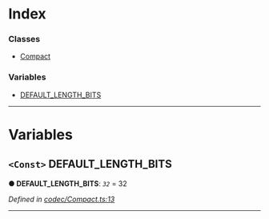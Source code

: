 

# Index

### Classes

* [Compact](../classes/_codec_compact_.compact.md)

### Variables

* [DEFAULT_LENGTH_BITS](_codec_compact_.md#default_length_bits)

---

# Variables

<a id="default_length_bits"></a>

## `<Const>` DEFAULT_LENGTH_BITS

**● DEFAULT_LENGTH_BITS**: *`32`* = 32

*Defined in [codec/Compact.ts:13](https://github.com/polkadot-js/api/blob/b09cbf6/packages/types/src/codec/Compact.ts#L13)*

___

